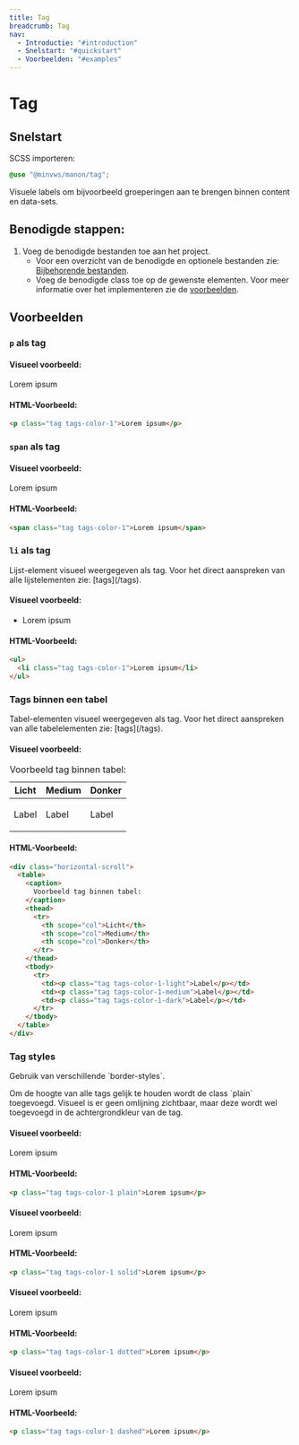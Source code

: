 ```yaml
---
title: Tag
breadcrumb: Tag
nav:
  - Introductie: "#introduction"
  - Snelstart: "#quickstart"
  - Voorbeelden: "#examples"
---
```


<h1 id="introduction">Tag</h1>

<h2 id="quickstart">Snelstart</h2>

SCSS importeren:

```scss
@use "@minvws/manon/tag";
```

Visuele labels om bijvoorbeeld groeperingen aan te brengen binnen content en
data-sets.

## Benodigde stappen:

1.  Voeg de benodigde bestanden toe aan het project.
    - Voor een overzicht van de benodigde en optionele bestanden zie:
      [Bijbehorende bestanden](#requirements).
    - Voeg de benodigde class toe op de gewenste elementen. Voor meer informatie
      over het implementeren zie de [voorbeelden](#examples).

<h2 id="examples">Voorbeelden</h2>

### `p` als tag

#### Visueel voorbeeld:

<p class="tag tags-color-1">Lorem ipsum</p>

#### HTML-Voorbeeld:

```html
<p class="tag tags-color-1">Lorem ipsum</p>
```

### `span` als tag

#### Visueel voorbeeld:

<span class="tag tags-color-1">Lorem ipsum</span>

#### HTML-Voorbeeld:

```html
<span class="tag tags-color-1">Lorem ipsum</span>
```

### `li` als tag

<p>
  Lijst-element visueel weergegeven als tag. Voor het direct aanspreken van alle
  lijstelementen zie: [tags](/tags).
</p>

#### Visueel voorbeeld:

<ul>
  <li class="tag tags-color-1">Lorem ipsum</li>
</ul>

#### HTML-Voorbeeld:

```html
<ul>
  <li class="tag tags-color-1">Lorem ipsum</li>
</ul>
```

### Tags binnen een tabel

<p>
  Tabel-elementen visueel weergegeven als tag. Voor het direct aanspreken van alle
  tabelelementen zie: [tags](/tags).
</p>

#### Visueel voorbeeld:

<div class="horizontal-scroll">
  <table>
    <caption>Voorbeeld tag binnen tabel:</caption>
    <thead>
      <tr>
        <th scope="col">Licht</th>
        <th scope="col">Medium</th>
        <th scope="col">Donker</th>
      </tr>
    </thead>
    <tbody>
      <tr>
        <td><p class="tag tags-color-1-light">Label</p></td>
        <td><p class="tag tags-color-1-medium">Label</p></td>
        <td><p class="tag tags-color-1-dark">Label</p></td>
      </tr>
    </tbody>
  </table>
</div>

#### HTML-Voorbeeld:

```html
<div class="horizontal-scroll">
  <table>
    <caption>
      Voorbeeld tag binnen tabel:
    </caption>
    <thead>
      <tr>
        <th scope="col">Licht</th>
        <th scope="col">Medium</th>
        <th scope="col">Donker</th>
      </tr>
    </thead>
    <tbody>
      <tr>
        <td><p class="tag tags-color-1-light">Label</p></td>
        <td><p class="tag tags-color-1-medium">Label</p></td>
        <td><p class="tag tags-color-1-dark">Label</p></td>
      </tr>
    </tbody>
  </table>
</div>
```

### Tag styles

<p>Gebruik van verschillende `border-styles`.</p>

<p>
  Om de hoogte van alle tags gelijk te houden wordt de class `plain` toegevoegd. Visueel
  is er geen omlijning zichtbaar, maar deze wordt wel toegevoegd in de achtergrondkleur van de
  tag.
</p>

#### Visueel voorbeeld:

<p class="tag tags-color-1 plain">Lorem ipsum</p>

#### HTML-Voorbeeld:

```html
<p class="tag tags-color-1 plain">Lorem ipsum</p>
```

#### Visueel voorbeeld:

<p class="tag tags-color-1 solid">Lorem ipsum</p>

#### HTML-Voorbeeld:

```html
<p class="tag tags-color-1 solid">Lorem ipsum</p>
```

#### Visueel voorbeeld:

<p class="tag tags-color-1 dotted">Lorem ipsum</p>

#### HTML-Voorbeeld:

```html
<p class="tag tags-color-1 dotted">Lorem ipsum</p>
```

#### Visueel voorbeeld:

<p class="tag tags-color-1 dashed">Lorem ipsum</p>

#### HTML-Voorbeeld:

```html
<p class="tag tags-color-1 dashed">Lorem ipsum</p>
```
